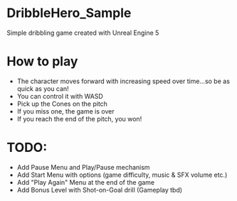 # DribbleHero_Sample
 Simple dribbling game created with Unreal Engine 5

# How to play

- The character moves forward with increasing speed over time...so be as quick as you can!
- You can control it with WASD
- Pick up the Cones on the pitch
- If you miss one, the game is over
- If you reach the end of the pitch, you won!

# TODO:

- Add Pause Menu and Play/Pause mechanism
- Add Start Menu with options (game difficulty, music & SFX volume etc.)
- Add "Play Again" Menu at the end of the game
- Add Bonus Level with Shot-on-Goal drill (Gameplay tbd)
